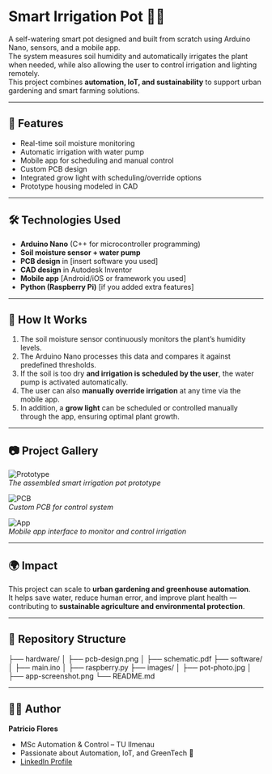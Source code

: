 # Smart Irrigation Pot 🌱💧

A self-watering smart pot designed and built from scratch using Arduino Nano, sensors, and a mobile app.  
The system measures soil humidity and automatically irrigates the plant when needed, while also allowing the user to control irrigation and lighting remotely.  
This project combines **automation, IoT, and sustainability** to support urban gardening and smart farming solutions.  

---

## 🚀 Features
- Real-time soil moisture monitoring  
- Automatic irrigation with water pump  
- Mobile app for scheduling and manual control  
- Custom PCB design  
- Integrated grow light with scheduling/override options  
- Prototype housing modeled in CAD  

---

## 🛠️ Technologies Used
- **Arduino Nano** (C++ for microcontroller programming)  
- **Soil moisture sensor + water pump**  
- **PCB design** in [insert software you used]  
- **CAD design** in Autodesk Inventor  
- **Mobile app** [Android/iOS or framework you used]  
- **Python (Raspberry Pi)** [if you added extra features]  

---

## 🔧 How It Works
1. The soil moisture sensor continuously monitors the plant’s humidity levels.  
2. The Arduino Nano processes this data and compares it against predefined thresholds.  
3. If the soil is too dry **and irrigation is scheduled by the user**, the water pump is activated automatically.  
4. The user can also **manually override irrigation** at any time via the mobile app.  
5. In addition, a **grow light** can be scheduled or controlled manually through the app, ensuring optimal plant growth.  

---

## 📷 Project Gallery
![Prototype](images/pot-photo.jpg)  
*The assembled smart irrigation pot prototype*  

![PCB](images/pcb-design.png)  
*Custom PCB for control system*  

![App](images/app-screenshot.png)  
*Mobile app interface to monitor and control irrigation*  

---

## 🌍 Impact
This project can scale to **urban gardening and greenhouse automation**.  
It helps save water, reduce human error, and improve plant health — contributing to **sustainable agriculture and environmental protection**.  

---

## 📂 Repository Structure
├── hardware/
│ ├── pcb-design.png
│ ├── schematic.pdf
├── software/
│ ├── main.ino
│ ├── raspberry.py
├── images/
│ ├── pot-photo.jpg
│ ├── app-screenshot.png
└── README.md

---

## 👨‍💻 Author
**Patricio Flores**  
- MSc Automation & Control – TU Ilmenau  
- Passionate about Automation, IoT, and GreenTech 🌱  
- [LinkedIn Profile](https://www.linkedin.com/in/patricio-flores-juarez)  

